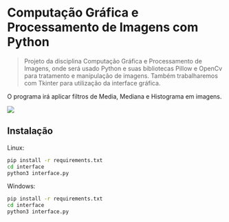 # Computação Gráfica e Processamento de Imagens com Python
> Projeto da disciplina Computação Gráfica e Processamento de Imagens, onde será usado Python e suas bibliotecas Pillow e OpenCv para tratamento e manipulação de imagens. Também trabalharemos com Tkinter para utilização da interface gráfica.

O programa irá aplicar filtros de Media, Mediana e Histograma em imagens.

![](../prog_compgra.png)

## Instalação

Linux:

```sh
pip install -r requirements.txt
cd interface
python3 interface.py
```

Windows:

```sh
pip install -r requirements.txt
cd interface
python3 interface.py
```
